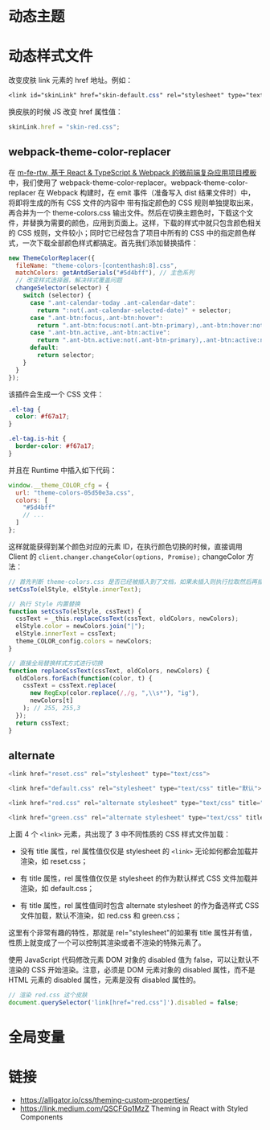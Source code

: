 # 动态主题

# 动态样式文件

改变皮肤 link 元素的 href 地址。例如：

```css
<link id="skinLink" href="skin-default.css" rel="stylesheet" type="text/css">
```

换皮肤的时候 JS 改变 href 属性值：

```js
skinLink.href = "skin-red.css";
```

## webpack-theme-color-replacer

在 [m-fe-rtw, 基于 React & TypeScript & Webpack 的微前端复杂应用项目模板](https://github.com/wx-chevalier/m-fe-rtw)中，我们使用了 webpack-theme-color-replacer。webpack-theme-color-replacer 在 Webpack 构建时，在 emit 事件（准备写入 dist 结果文件时）中，将即将生成的所有 CSS 文件的内容中 带有指定颜色的 CSS 规则单独提取出来，再合并为一个 theme-colors.css 输出文件。然后在切换主题色时，下载这个文件，并替换为需要的颜色，应用到页面上。这样，下载的样式中就只包含颜色相关的 CSS 规则，文件较小；同时它已经包含了项目中所有的 CSS 中的指定颜色样式，一次下载全部颜色样式都搞定。首先我们添加替换插件：

```js
new ThemeColorReplacer({
  fileName: "theme-colors-[contenthash:8].css",
  matchColors: getAntdSerials("#5d4bff"), // 主色系列
  // 改变样式选择器，解决样式覆盖问题
  changeSelector(selector) {
    switch (selector) {
      case ".ant-calendar-today .ant-calendar-date":
        return ":not(.ant-calendar-selected-date)" + selector;
      case ".ant-btn:focus,.ant-btn:hover":
        return ".ant-btn:focus:not(.ant-btn-primary),.ant-btn:hover:not(.ant-btn-primary)";
      case ".ant-btn.active,.ant-btn:active":
        return ".ant-btn.active:not(.ant-btn-primary),.ant-btn:active:not(.ant-btn-primary)";
      default:
        return selector;
    }
  }
});
```

该插件会生成一个 CSS 文件：

```css
.el-tag {
  color: #f67a17;
}

.el-tag.is-hit {
  border-color: #f67a17;
}
```

并且在 Runtime 中插入如下代码：

```js
window.__theme_COLOR_cfg = {
  url: "theme-colors-05d50e3a.css",
  colors: [
    "#5d4bff"
    // ...
  ]
};
```

这样就能获得到某个颜色对应的元素 ID，在执行颜色切换的时候，直接调用 Client 的 `client.changer.changeColor(options, Promise);` changeColor 方法：

```js
// 首先判断 theme-colors.css 是否已经被插入到了文档，如果未插入则执行拉取然后再插入
setCssTo(elStyle, elStyle.innerText);

// 执行 Style 内置替换
function setCssTo(elStyle, cssText) {
  cssText = _this.replaceCssText(cssText, oldColors, newColors);
  elStyle.color = newColors.join("|");
  elStyle.innerText = cssText;
  theme_COLOR_config.colors = newColors;
}

// 直接全局替换样式方式进行切换
function replaceCssText(cssText, oldColors, newColors) {
  oldColors.forEach(function(color, t) {
    cssText = cssText.replace(
      new RegExp(color.replace(/,/g, ",\\s*"), "ig"),
      newColors[t]
    ); // 255, 255,3
  });
  return cssText;
}
```

## alternate

```js
<link href="reset.css" rel="stylesheet" type="text/css">

<link href="default.css" rel="stylesheet" type="text/css" title="默认">

<link href="red.css" rel="alternate stylesheet" type="text/css" title="红色">

<link href="green.css" rel="alternate stylesheet" type="text/css" title="绿色">
```

上面 4 个 `<link>` 元素，共出现了 3 中不同性质的 CSS 样式文件加载：

- 没有 title 属性，rel 属性值仅仅是 stylesheet 的 `<link>` 无论如何都会加载并渲染，如 reset.css；

- 有 title 属性，rel 属性值仅仅是 stylesheet 的<link>作为默认样式 CSS 文件加载并渲染，如 default.css；

- 有 title 属性，rel 属性值同时包含 alternate stylesheet 的<link>作为备选样式 CSS 文件加载，默认不渲染，如 red.css 和 green.css；

这里有个非常有趣的特性，那就是 rel="stylesheet"的<link>如果有 title 属性并有值，性质上就变成了一个可以控制其渲染或者不渲染的特殊元素了。

使用 JavaScript 代码修改<link>元素 DOM 对象的 disabled 值为 false，可以让默认不渲染的 CSS 开始渲染。注意，必须是 DOM 元素对象的 disabled 属性，而不是 HTML 元素的 disabled 属性，<link>元素是没有 disabled 属性的。

```js
// 渲染 red.css 这个皮肤
document.querySelector('link[href="red.css"]').disabled = false;
```

# 全局变量

# 链接

- https://alligator.io/css/theming-custom-properties/
- https://link.medium.com/QSCFGp1MzZ Theming in React with Styled Components
